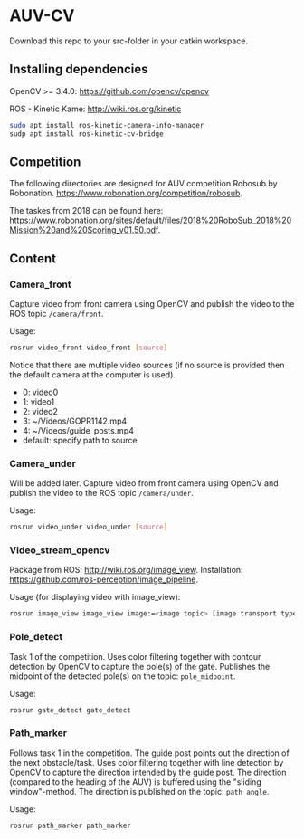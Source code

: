 # AUV-CV
Download this repo to your src-folder in your catkin workspace.

## Installing dependencies
OpenCV >= 3.4.0: https://github.com/opencv/opencv

ROS - Kinetic Kame: http://wiki.ros.org/kinetic

```sh
sudo apt install ros-kinetic-camera-info-manager
sudp apt install ros-kinetic-cv-bridge
```

## Competition
The following directories are designed for AUV competition Robosub by Robonation. https://www.robonation.org/competition/robosub.

The taskes from 2018 can be found here: https://www.robonation.org/sites/default/files/2018%20RoboSub_2018%20Mission%20and%20Scoring_v01.50.pdf.

## Content

### Camera_front
Capture video from front camera using OpenCV and publish the video to the ROS topic `/camera/front`. 

Usage:
```sh
rosrun video_front video_front [source]
```
Notice that there are multiple video sources (if no source is provided then the default camera at the computer is used).
- 0: video0
- 1: video1
- 2: video2
- 3: ~/Videos/GOPR1142.mp4
- 4: ~/Videos/guide_posts.mp4
- default: specify path to source

### Camera_under
Will be added later.
Capture video from front camera using OpenCV and publish the video to the ROS topic `/camera/under`. 

Usage:
```sh
rosrun video_under video_under [source]
```

### Video_stream_opencv
Package from ROS: http://wiki.ros.org/image_view.
Installation: https://github.com/ros-perception/image_pipeline.

Usage (for displaying video with image_view):
```sh
rosrun image_view image_view image:=<image topic> [image transport type]
```

### Pole_detect
Task 1 of the competition. Uses color filtering together with contour detection by OpenCV to capture the pole(s) of the gate. 
Publishes the midpoint of the detected pole(s) on the topic: `pole_midpoint`.

Usage: 
```sh
rosrun gate_detect gate_detect
```

### Path_marker
Follows task 1 in the competition. The guide post points out the direction of the next obstacle/task. Uses color filtering together with line detection by OpenCV to capture the direction intended by the guide post. The direction (compared to the heading of the AUV) is buffered using the "sliding window"-method.
The direction is published on the topic: `path_angle`.

Usage: 
```sh
rosrun path_marker path_marker
```

